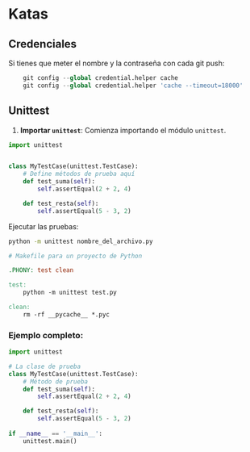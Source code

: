 # Katas 

## Credenciales
Si tienes que meter el nombre y la contraseña con cada git push:

```Python
    git config --global credential.helper cache
    git config --global credential.helper 'cache --timeout=18000'

```
## Unittest

1. **Importar `unittest`**: Comienza importando el módulo `unittest`.

```python
import unittest


class MyTestCase(unittest.TestCase):
    # Define métodos de prueba aquí
    def test_suma(self):
        self.assertEqual(2 + 2, 4)

    def test_resta(self):
        self.assertEqual(5 - 3, 2)
```

Ejecutar las pruebas:
```bash
python -m unittest nombre_del_archivo.py
```

```makefile
# Makefile para un proyecto de Python

.PHONY: test clean

test:
    python -m unittest test.py

clean:
    rm -rf __pycache__ *.pyc
```

### Ejemplo completo:

```python
import unittest

# La clase de prueba
class MyTestCase(unittest.TestCase):
    # Método de prueba
    def test_suma(self):
        self.assertEqual(2 + 2, 4)

    def test_resta(self):
        self.assertEqual(5 - 3, 2)
        
if __name__ == '__main__':
    unittest.main()
```


